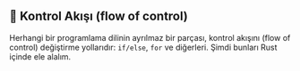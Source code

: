 ## 🔄 Kontrol Akışı (flow of control)

Herhangi bir programlama dilinin ayrılmaz bir parçası, kontrol akışını (flow of control) değiştirme yollarıdır: `if/else`, `for` ve diğerleri. Şimdi bunları Rust içinde ele alalım.
